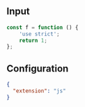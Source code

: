 
## Input
```javascript input
const f = function () {
    'use strict';
    return 1;
};
```

## Configuration
```json configuration
{
  "extension": "js"
}
```
